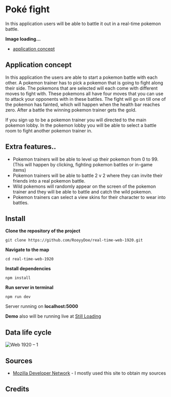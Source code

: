 #  Poké fight

In this application users will be able to battle it out in a real-time pokemon battle.

**Image loading...**

- [application concept](#application-concept)

## Application concept

In this application the users are able to start a pokemon battle with each other. A pokemon trainer has to pick a pokemon that is going to fight along their side. The pokemons that are selected will each come with different moves to fight with. These pokemons all have four moves that you can use to attack your opponents with in these battles. The fight will go on till one of the pokemon has fainted, which will happen when the health bar reaches zero. After a battle the winning pokemon trainer gets the gold.

If you sign up to be a pokemon trainer you will directed to the main pokemon lobby. In the pokemon lobby you will be able to select a battle room to fight another pokemon trainer in. 

## Extra features..

- Pokemon trainers will be able to level up their pokemon from 0 to 99. (This will happen by clicking, fighting pokemon battles or in-game items)
- Pokemon trainers will be able to battle 2 v 2 where they can invite their friends into a real pokemon battle.
- Wild pokemons will randomly appear on the screen of the pokemon trainer and they will be able to battle and catch the wild pokemon.
- Pokemon trainers can select a view skins for their character to wear into battles.


## Install

**Clone the repository of the project**

```
git clone https://github.com/RooyyDoe/real-time-web-1920.git
```

**Navigate to the map**

```
cd real-time-web-1920
```

**Install dependencies**

```
npm install 
```

**Run server in terminal**

```
npm run dev
```

Server running on **localhost:5000**

**Demo** also will be running live at [Still Loading]()

## Data life cycle

![Web 1920 – 1](https://user-images.githubusercontent.com/40355914/79583007-d5fc8000-80cc-11ea-8114-e9bb06cb2de8.png)

## Sources

* [Mozilla Developer Network](https://developer.mozilla.org/en-US/) - I mostly used this site to obtain my sources

## Credits

